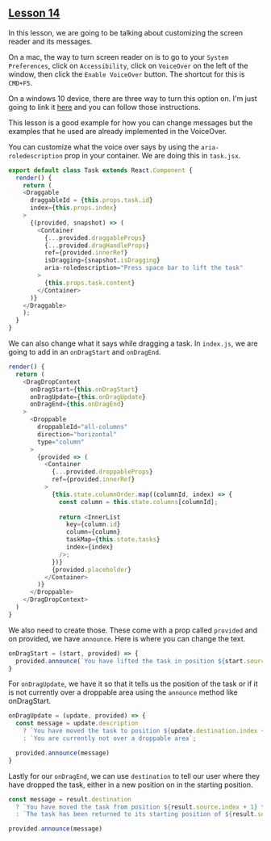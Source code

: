 ## [Lesson 14]()

In this lesson, we are going to be talking about customizing the screen reader and its messages. 

On a mac, the way to turn screen reader on is to go to your `System Preferences`, click on `Accessibility`, click on `VoiceOver` on the left of the window, then click the `Enable VoiceOver` button. The shortcut for this is `CMD+F5`. 

On a windows 10 device, there are three way to turn this option on. I'm just going to link it [here](https://support.microsoft.com/en-us/help/4028598/windows-10-start-or-stop-narrator) and you can follow those instructions. 

This lesson is a good example for how you can change messages but the examples that he used are already implemented in the VoiceOver. 

You can customize what the voice over says by using the `aria-roledescription` prop in your container. We are doing this in `task.jsx`.  

```js
export default class Task extends React.Component {
  render() {
    return (
    <Draggable 
      draggableId = {this.props.task.id} 
      index={this.props.index}
    >
      {(provided, snapshot) => (
        <Container
          {...provided.draggableProps}
          {...provided.dragHandleProps}
          ref={provided.innerRef}
          isDragging={snapshot.isDragging}
          aria-roledescription="Press space bar to lift the task"
        >
          {this.props.task.content}
        </Container>
      )}
    </Draggable>
    );
  }
}
```

We can also change what it says while dragging a task. In `index.js`, we are going to add in an `onDragStart` and `onDragEnd`. 

```js
render() {
  return (
    <DragDropContext 
      onDragStart={this.onDragStart}
      onDragUpdate={this.onDragUpdate}
      onDragEnd={this.onDragEnd}
    >
      <Droppable 
        droppableId="all-columns" 
        direction="horizontal" 
        type="column"
      >
        {provided => (
          <Container
            {...provided.droppableProps}
            ref={provided.innerRef}
          >
            {this.state.columnOrder.map((columnId, index) => {
              const column = this.state.columns[columnId];
              
              return <InnerList 
                key={column.id} 
                column={column} 
                taskMap={this.state.tasks} 
                index={index}
              />;
            })}
            {provided.placeholder}
          </Container>
        )}
      </Droppable>
    </DragDropContext>
  )
}
```

We also need to create those. These come with a prop called `provided` and on provided, we have `announce`. Here is where you can change the text. 

```js
onDragStart = (start, provided) => {
  provided.announce(`You have lifted the task in position ${start.source.index + 1}`,)
}
```

For `onDragUpdate`, we have it so that it tells us the position of the task or if it is not currently over a droppable area using the `announce` method like onDragStart. 

```js
onDragUpdate = (update, provided) => {
  const message = update.description
    ? `You have moved the task to position ${update.destination.index + 1}`
    : `You are currently not over a droppable area`;

  provided.announce(message)
}
```

Lastly for our `onDragEnd`, we can use `destination` to tell our user where they have dropped the task, either in a new position on in the starting position. 

```js
const message = result.destination
  ? `You have moved the task from position ${result.source.index + 1} to ${result.destination.index +1}`
  : `The task has been returned to its starting position of ${result.source.index + 1}`;

provided.announce(message)
```
